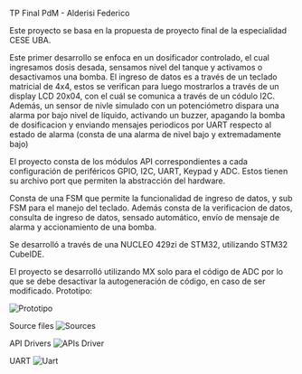 TP Final PdM - Alderisi Federico

Este proyecto se basa en la propuesta de proyecto final de la especialidad CESE UBA. 

Este primer desarrollo se enfoca en un dosificador controlado, el cual ingresamos dosis desada, sensamos nivel del tanque y activamos o desactivamos una bomba. El ingreso de datos es a través de un teclado matricial de 4x4, estos se verifican para luego mostrarlos a través de un display LCD 20x04, con el cuál se comunica a través de un códulo I2C. Además, un sensor de nivle simulado con un potenciómetro dispara una alarma por bajo nivel de líquido, activando un buzzer, apagando la bomba de dosificacion y enviando mensajes periodicos por UART respecto al estado de alarma (consta de una alarma de nivel bajo y extremadamente bajo)

El proyecto consta de los módulos API correspondientes a cada configuración de periféricos GPIO, I2C, UART, Keypad y ADC. Estos tienen su archivo port que permiten la abstracción del hardware.

Consta de una FSM que permite la funcionalidad de ingreso de datos, y sub FSM para el manejo del teclado. Además consta de la verificacion de datos, consulta de ingreso de datos, sensado automático, envío de mensaje de alarma y accionamiento de una bomba.

Se desarrolló a través de una NUCLEO 429zi de STM32, utilizando STM32 CubeIDE.

El proyecto se desarrolló utilizando MX solo para el código de ADC por lo que se debe desactivar la autogeneración de código, en caso de ser modificado.
Prototipo:

![Prototipo](https://github.com/fedealde/PdM_workspace_FA/assets/62813604/26d14371-2ef0-4478-850a-f56e7ffe8820)

Source files
![Sources](https://github.com/fedealde/PdM_workspace_FA/assets/62813604/1fffc322-ba3a-48cd-9a6d-e41747aca9e8)

API Drivers
![APIs Driver](https://github.com/fedealde/PdM_workspace_FA/assets/62813604/a8d00897-d41b-4e87-85eb-69b1ffa1fdeb)

UART
![Uart](https://github.com/fedealde/PdM_workspace_FA/assets/62813604/b0e59e98-a73d-4325-a6bb-f9aab5720114)


